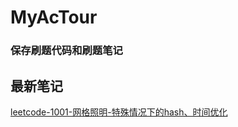 # MyAcTour

### 保存刷题代码和刷题笔记

## 最新笔记

[leetcode-1001-网格照明-特殊情况下的hash、时间优化](/leetcode/article/leetcode-1001.md)
 
